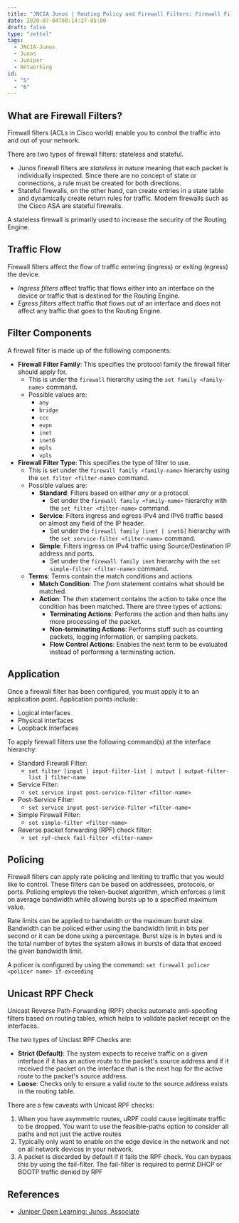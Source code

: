 ```yaml
---
title: "JNCIA Junos | Routing Policy and Firewall Filters: Firewall Filters"
date: 2020-07-04T08:14:27-05:00
draft: false
type: "zettel"
tags:
  - JNCIA-Junos
  - Junos
  - Juniper
  - Networking
id: 
  - "5"
  - "6"
---
```

## What are Firewall Filters?
Firewall filters (ACLs in Cisco world) enable you to control the traffic into and out of your network. 

There are two types of firewall filters: stateless and stateful. 

  * Junos firewall filters are *stateless* in nature meaning that each packet is individually inspected. Since there are no concept of state or connections, a rule must be created for both directions. 
  * Stateful firewalls, on the other hand, can create entries in a state table and dynamically create return rules for traffic. Modern firewalls such as the Cisco ASA are stateful firewalls.

A stateless firewall is primarily used to increase the security of the Routing Engine. 

## Traffic Flow
Firewall filters affect the flow of traffic entering (ingress) or exiting (egress) the device.
  
  * *Ingress filters* affect traffic that flows either into an interface on the device or traffic that is destined for the Routing Engine.
  * *Egress filters* affect traffic that flows out of an interface and does not affect any traffic that goes to the Routing Engine.

## Filter Components
A firewall filter is made up of the following components:

  * **Firewall Filter Family**: This specifies the protocol family the firewall filter should apply for.
    * This is under the `firewall` hierarchy using the `set family <family-name>` command. 
    * Possible values are:
      * `any`
      * `bridge`
      * `ccc`
      * `evpn`
      * `inet`
      * `inet6`
      * `mpls`
      * `vpls`
  * **Firewall Filter Type**: This specifies the type of filter to use.
    * This is set under the `firewall family <family-name>` hierarchy using the `set filter <filter-name>` command.
    * Possible values are:
      * **Standard**: Filters based on either *any* or a protocol.
        * Set under the `firewall family <family-name>` hierarchy with the `set filter <filter-name>` command.
      * **Service**: Filters ingress and egress IPv4 and IPv6 traffic based on almost any field of the IP header.
        * Set under the `firewall family [inet | inet6]` hierarchy with the `set service-filter <filter-name>` command.
      * **Simple**: Filters ingress on IPv4 traffic using Source/Destination IP address and ports.
        * Set under the `firewall family inet` hierarchy with the `set simple-filter <filter-name>` command.
    * **Terms**: Terms contain the match conditions and actions.
      * **Match Condition**: The *from* statement contains what should be matched. 
      * **Action**: The *then* statement contains the action to take once the condition has been matched. There are three types of actions:
        * **Terminating Actions**: Performs the action and then halts any more processing of the packet.
        * **Non-terminating Actions**: Performs stuff such as counting packets, logging information, or sampling packets.
        * **Flow Control Actions**: Enables the next term to be evaluated instead of performing a terminating action.

## Application
Once a firewall filter has been configured, you must apply it to an application point. Application points include:

  * Logical interfaces
  * Physical interfaces
  * Loopback interfaces

To apply firewall filters use the following command(s) at the interface hierarchy:

  * Standard Firewall Filter:
    * `set filter [input | input-filter-list | output | output-filter-list ] filter-name`
  * Service Filter:
    * `set service input post-service-filter <filter-name>`
  * Post-Service Filter:
    * `set service input post-service-filter <filter-name>`
  * Simple Firewall Filter:
    * `set simple-filter <filter-name>`
  * Reverse packet forwarding (RPF) check filter:
    * `set rpf-check fail-filter <filter-name>`

## Policing

Firewall filters can apply rate policing and limiting to traffic that you would like to control. These filters can be based on addressees, protocols, or ports. Policing employs the token-bucket algorithm, which enforces a limit on average bandwidth while allowing bursts up to a specified maximum value. 

Rate limits can be applied to bandwidth or the maximum burst size. Bandwidth can be policed either using the bandwidth limit in bits per second or it can be done using a percentage. Burst size is in bytes and is the total number of bytes the system allows in bursts of data that exceed the given bandwidth limit.

A policer is configured by using the command: `set firewall policer <policer name> if-exceeding`

## Unicast RPF Check
Unicast Reverse Path-Forwarding (RPF) checks automate anti-spoofing filters based on routing tables, which helps to validate packet receipt on the interfaces.

The two types of Unciast RPF Checks are:
  * **Strict (Default)**: The system expects to receive traffic on a given interface if it has an active route to the packet's source address and if it received the packet on the interface that is the next hop for the active route to the packet's source address.
  * **Loose**: Checks only to ensure a valid route to the source address exists in the routing table.

There are a few caveats with Unicast RPF checks: 

  1. When you have asymmetric routes, uRPF could cause legitimate traffic to be dropped. You want to use the feasible-paths option to consider all paths and not just the active routes
  2. Typically only want to enable on the edge device in the network and not on all network devices in your network.
  3. A packet is discarded by default if it fails the RPF check. You can bypass this by using the fail-filter. The fail-filter is required to permit DHCP or BOOTP traffic denied by RPF
	
## References
  * [Juniper Open Learning: Junos, Associate](https://cloud.contentraven.com/junosgenius/learningpath-detail/1004/3/0/1)

